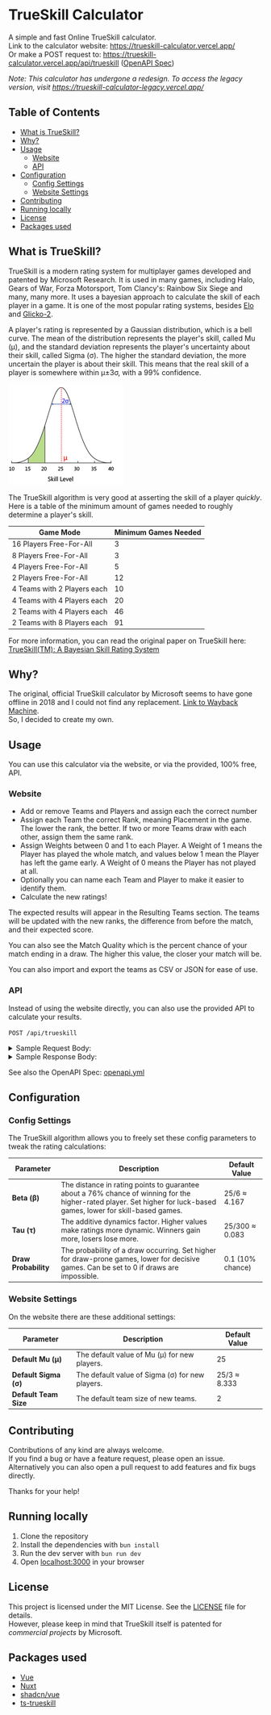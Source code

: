 # TrueSkill Calculator

A simple and fast Online TrueSkill calculator.  
Link to the calculator website: https://trueskill-calculator.vercel.app/  
Or make a POST request to: https://trueskill-calculator.vercel.app/api/trueskill ([OpenAPI Spec](./openapi.yml))

_Note: This calculator has undergone a redesign. To access the legacy version, visit https://trueskill-calculator-legacy.vercel.app/_

## Table of Contents

- [What is TrueSkill?](#what-is-trueskill)
- [Why?](#why)
- [Usage](#usage)
    - [Website](#website)
    - [API](#api)
- [Configuration](#configuration)
    - [Config Settings](#config-settings)
    - [Website Settings](#website-settings)
- [Contributing](#contributing)
- [Running locally](#running-locally)
- [License](#license)
- [Packages used](#packages-used)

## What is TrueSkill?

TrueSkill is a modern rating system for multiplayer games developed and patented by Microsoft Research.
It is used in many games, including Halo, Gears of War, Forza Motorsport, Tom Clancy's: Rainbow Six
Siege and many, many more. It uses a bayesian approach to calculate the skill of each player in a
game. It is one of the most popular rating systems, besides [Elo](https://en.wikipedia.org/wiki/Elo_rating_system) and [Glicko-2](https://en.wikipedia.org/wiki/Glicko_rating_system).

A player's rating is represented by a Gaussian distribution, which is a bell curve. The mean of the
distribution represents the player's skill, called Mu (µ), and the standard deviation represents
the player's uncertainty about their skill, called Sigma (σ). The higher the standard deviation,
the more uncertain the player is about their skill. This means that the real skill of a player is
somewhere within μ±3σ, with a 99% confidence.

![](./public/trueskill-skilldia.jpg)

The TrueSkill algorithm is very good at asserting the skill of a player <i>quickly</i>. Here is
a table of the minimum amount of games needed to roughly determine a player's skill.

| Game Mode                   | Minimum Games Needed |
| --------------------------- | -------------------- |
| 16 Players Free-For-All     | 3                    |
| 8 Players Free-For-All      | 3                    |
| 4 Players Free-For-All      | 5                    |
| 2 Players Free-For-All      | 12                   |
| 4 Teams with 2 Players each | 10                   |
| 4 Teams with 4 Players each | 20                   |
| 2 Teams with 4 Players each | 46                   |
| 2 Teams with 8 Players each | 91                   |

For more information, you can read the original paper on TrueSkill here:  
[TrueSkill(TM): A Bayesian Skill Rating System](https://www.microsoft.com/en-us/research/wp-content/uploads/2007/01/NIPS2006_0688.pdf)

## Why?

The original, official TrueSkill calculator by Microsoft seems to have gone offline in 2018 and I could not find any replacement. [Link to Wayback Machine](https://web.archive.org/web/20230000000000*/http://boson.research.microsoft.com:80/trueskill/rankcalculator.aspx).  
So, I decided to create my own.

## Usage

You can use this calculator via the website, or via the provided, 100% free, API.

### Website

- Add or remove Teams and Players and assign each the correct number
- Assign each Team the correct Rank, meaning Placement in the game. The lower the rank, the better. If two or more Teams draw with each other, assign them the same rank.
- Assign Weights between 0 and 1 to each Player. A Weight of 1 means the Player has played the whole match, and values below 1 mean the Player has left the game early. A Weight of 0 means the Player has not played at all.
- Optionally you can name each Team and Player to make it easier to identify them.
- Calculate the new ratings!

The expected results will appear in the Resulting Teams section. The teams will be updated with the new ranks, the difference from before the match, and their expected score.

You can also see the Match Quality which is the percent chance of your match ending in a draw. The higher this value, the closer your match will be.

You can also import and export the teams as CSV or JSON for ease of use.

### API

Instead of using the website directly, you can also use the provided API to calculate your results.

`POST /api/trueskill`

<details>
<summary>Sample Request Body:</summary>

The config param is optional, the rest is required.  
You need at least 2 teams, and every team needs at least 1 player.

```json
{
    "config": {
        "beta": 4.166666666666667,
        "tau": 0.08333333333333333,
        "drawProbability": 0.1
    },
    "teams": [
        {
            "name": "Team Red",
            "rank": 1,
            "players": [
                {
                    "name": "Alice",
                    "rating": [25, 8.333],
                    "weight": 1
                },
                {
                    "name": "Bob",
                    "rating": [26.5, 8.1],
                    "weight": 1
                },
                {
                    "name": "Charlie",
                    "rating": [24.5, 8],
                    "weight": 1
                }
            ]
        },
        {
            "name": "Team Blue",
            "rank": 2,
            "players": [
                {
                    "name": "Dana",
                    "rating": [23, 8.5],
                    "weight": 1
                },
                {
                    "name": "Eli",
                    "rating": [22, 8.4],
                    "weight": 1
                },
                {
                    "name": "Frank",
                    "rating": [24, 8.3],
                    "weight": 1
                }
            ]
        },
        {
            "name": "Team Green",
            "rank": 3,
            "players": [
                {
                    "name": "Grace",
                    "rating": [20, 8.7],
                    "weight": 1
                },
                {
                    "name": "Hannah",
                    "rating": [21, 8.6],
                    "weight": 1
                },
                {
                    "name": "Ian",
                    "rating": [22, 8.5],
                    "weight": 1
                }
            ]
        }
    ]
}
```

</details>

<details>
<summary>Sample Response Body:</summary>

```json
{
    "teams": [
        {
            "name": "Team Red",
            "rank": 1,
            "players": [
                {
                    "name": "Alice",
                    "rating": [27.839367341244593, 7.876704169661205],
                    "weight": 1,
                    "ratingChanges": [2.839367341244593, -0.45629583033879495],
                    "suggestedRank": 4.209254832260978
                },
                {
                    "name": "Bob",
                    "rating": [29.18281911018984, 7.681630162349011],
                    "weight": 1,
                    "ratingChanges": [2.6828191101898398, -0.4183698376509888],
                    "suggestedRank": 6.137928623142805
                },
                {
                    "name": "Charlie",
                    "rating": [27.11699253438727, 7.597223761817734],
                    "weight": 1,
                    "ratingChanges": [2.6169925343872684, -0.40277623818226616],
                    "suggestedRank": 4.325321248934067
                }
            ],
            "expectedScore": 0.44046420086754107
        },
        {
            "name": "Team Blue",
            "rank": 2,
            "players": [
                {
                    "name": "Dana",
                    "rating": [23.01515213307437, 7.874194724875769],
                    "weight": 1,
                    "ratingChanges": [0.0151521330743698, -0.6258052751242307],
                    "suggestedRank": -0.6074320415529364
                },
                {
                    "name": "Eli",
                    "rating": [22.01479774354002, 7.796601180168476],
                    "weight": 1,
                    "ratingChanges": [
                        0.014797743540018615, -0.6033988198315248
                    ],
                    "suggestedRank": -1.3750057969654073
                },
                {
                    "name": "Frank",
                    "rating": [24.014447547964632, 7.718445900529321],
                    "weight": 1,
                    "ratingChanges": [
                        0.014447547964635987, -0.5815540994706794
                    ],
                    "suggestedRank": 0.8591098463766684
                }
            ],
            "expectedScore": 0.3273178872908227
        },
        {
            "name": "Team Green",
            "rank": 3,
            "players": [
                {
                    "name": "Grace",
                    "rating": [16.889175790765307, 8.197200555477988],
                    "weight": 1,
                    "ratingChanges": [-3.1108242092346927, -0.5027994445220116],
                    "suggestedRank": -7.702425875668656
                },
                {
                    "name": "Hannah",
                    "rating": [17.96027147265146, 8.114697089485928],
                    "weight": 1,
                    "ratingChanges": [-3.03972852734854, -0.48530291051407204],
                    "suggestedRank": -6.383819795806321
                },
                {
                    "name": "Ian",
                    "rating": [19.030545239140086, 8.031771289730967],
                    "weight": 1,
                    "ratingChanges": [-2.9694547608599144, -0.4682287102690328],
                    "suggestedRank": -5.064768630052814
                }
            ],
            "expectedScore": 0.23221791184163632
        }
    ],
    "matchQuality": 0.168544066695238
}
```

</details>

See also the OpenAPI Spec: [openapi.yml](./openapi.yml)

## Configuration

### Config Settings

The TrueSkill algorithm allows you to freely set these config parameters to tweak the rating calculations:

| Parameter            | Description                                                                                                                                                         | Default Value    |
| -------------------- | ------------------------------------------------------------------------------------------------------------------------------------------------------------------- | ---------------- |
| **Beta (β)**         | The distance in rating points to guarantee about a 76% chance of winning for the higher-rated player. Set higher for luck-based games, lower for skill-based games. | 25/6 ≈ 4.167     |
| **Tau (τ)**          | The additive dynamics factor. Higher values make ratings more dynamic. Winners gain more, losers lose more.                                                         | 25/300 ≈ 0.083   |
| **Draw Probability** | The probability of a draw occurring. Set higher for draw-prone games, lower for decisive games. Can be set to 0 if draws are impossible.                            | 0.1 (10% chance) |

### Website Settings

On the website there are these additional settings:

| Parameter             | Description                                     | Default Value |
| --------------------- | ----------------------------------------------- | ------------- |
| **Default Mu (μ)**    | The default value of Mu (μ) for new players.    | 25            |
| **Default Sigma (σ)** | The default value of Sigma (σ) for new players. | 25/3 ≈ 8.333  |
| **Default Team Size** | The default team size of new teams.             | 2             |

## Contributing

Contributions of any kind are always welcome.  
If you find a bug or have a feature request, please open an issue.  
Alternatively you can also open a pull request to add features and fix bugs directly.

Thanks for your help!

## Running locally

1. Clone the repository
2. Install the dependencies with `bun install`
3. Run the dev server with `bun run dev`
4. Open [localhost:3000](http://localhost:3000) in your browser

## License

This project is licensed under the MIT License. See the [LICENSE](LICENSE) file for details.  
However, please keep in mind that TrueSkill itself is patented for _commercial projects_ by Microsoft.

## Packages used

- [Vue](https://vuejs.org/)
- [Nuxt](https://vitejs.dev/)
- [shadcn/vue](https://www.shadcn-vue.com)
- [ts-trueskill](https://www.npmjs.com/package/ts-trueskill)
